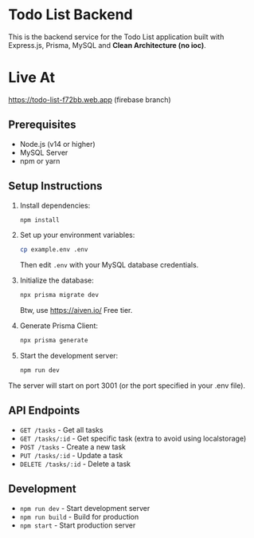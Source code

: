 # Todo List Backend

This is the backend service for the Todo List application built with Express.js, Prisma, MySQL and **Clean Architecture (no ioc)**.

# Live At
https://todo-list-f72bb.web.app (firebase branch)


## Prerequisites

- Node.js (v14 or higher)
- MySQL Server
- npm or yarn

## Setup Instructions

1. Install dependencies:
   ```bash
   npm install
   ```

2. Set up your environment variables:
   ```bash
   cp example.env .env
   ```
   Then edit `.env` with your MySQL database credentials.

3. Initialize the database:
   ```bash
   npx prisma migrate dev
   ```

   Btw, use https://aiven.io/ Free tier.

4. Generate Prisma Client:
   ```bash
   npx prisma generate
   ```

5. Start the development server:
   ```bash
   npm run dev
   ```


The server will start on port 3001 (or the port specified in your .env file).

## API Endpoints

- `GET /tasks` - Get all tasks
- `GET /tasks/:id` - Get specific task (extra to avoid using localstorage)
- `POST /tasks` - Create a new task
- `PUT /tasks/:id` - Update a task
- `DELETE /tasks/:id` - Delete a task

## Development

- `npm run dev` - Start development server
- `npm run build` - Build for production
- `npm start` - Start production server
